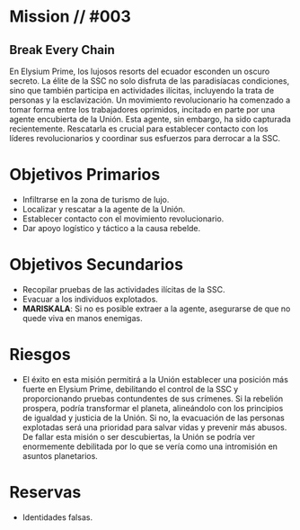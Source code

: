 # Mission // #003
## Break Every Chain

En Elysium Prime, los lujosos resorts del ecuador esconden un oscuro secreto. La élite de la SSC no solo disfruta de las paradisíacas condiciones, sino que también participa en actividades ilícitas, incluyendo la trata de personas y la esclavización. Un movimiento revolucionario ha comenzado a tomar forma entre los trabajadores oprimidos, incitado en parte por una agente encubierta de la Unión. Esta agente, sin embargo, ha sido capturada recientemente. Rescatarla es crucial para establecer contacto con los líderes revolucionarios y coordinar sus esfuerzos para derrocar a la SSC.

# Objetivos Primarios
- Infiltrarse en la zona de turismo de lujo.
- Localizar y rescatar a la agente de la Unión.
- Establecer contacto con el movimiento revolucionario.
- Dar apoyo logístico y táctico a la causa rebelde.

# Objetivos Secundarios
- Recopilar pruebas de las actividades ilícitas de la SSC.
- Evacuar a los individuos explotados.
- **MARISKALA**: Si no es posible extraer a la agente, asegurarse de que no quede viva en manos enemigas.

# Riesgos
- El éxito en esta misión permitirá a la Unión establecer una posición más fuerte en Elysium Prime, debilitando el control de la SSC y proporcionando pruebas contundentes de sus crímenes. Si la rebelión prospera, podría transformar el planeta, alineándolo con los principios de igualdad y justicia de la Unión. Si no, la evacuación de las personas explotadas será una prioridad para salvar vidas y prevenir más abusos.
De fallar esta misión o ser descubiertas, la Unión se podría ver enormemente debilitada por lo que se vería como una intromisión en asuntos planetarios.

# Reservas
- Identidades falsas.

